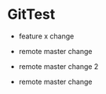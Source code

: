 # GitTest

- feature x change
- remote master change
- remote master change 2

- remote master change
